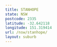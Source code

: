```yaml
---
title: STANHOPE
state: NSW
postcode: 2335
latitude: -32.642118
longitude: 151.319414
url: /nsw/stanhope/
layout: suburb
---
```

